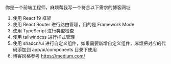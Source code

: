 你是一个前端工程师，麻烦帮我写一个符合以下需求的博客网址

1. 使用 React 19 框架
2. 使用 React Router 进行路由管理，用的是 Framework Mode
3. 使用 TypeScript 进行类型检查
4. 使用 tailwindcss 进行样式管理
5. 使用 shadcn/ui 进行自定义组件，如果需要新增自定义组件，麻烦把对应的代码添加到 app/ui/components 目录下使用
6. 博客风格参考 https://medium.com/